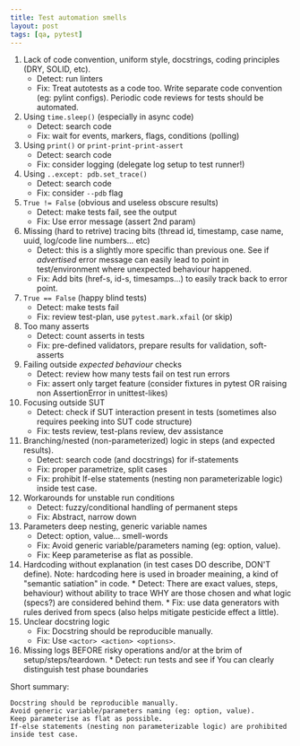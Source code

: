 ```yaml
---
title: Test automation smells
layout: post
tags: [qa, pytest]
---
```


1. Lack of code convention, uniform style, docstrings, coding principles (DRY, SOLID, etc).
	* Detect: run linters
	* Fix: Treat autotests as a code too. Write separate code convention (eg: pylint configs). Periodic code reviews for tests should be automated.
1. Using `time.sleep()` (especially in async code)
	* Detect: search code
	* Fix: wait for events, markers, flags, conditions (polling)
1. Using `print()` or `print-print-print-assert`
	* Detect: search code
	* Fix: consider logging (delegate log setup to test runner!)
1. Using `..except: pdb.set_trace()`
	* Detect: search code
	* Fix: consider `--pdb` flag
1. `True != False` (obvious and useless obscure results)
	* Detect: make tests fail, see the output
	* Fix: Use error message (assert 2nd param)
1. Missing (hard to retrive) tracing bits (thread id, timestamp, case name, uuid, log/code line numbers... etc)
	* Detect: this is a slightly more specific than previous one. See if _advertised_ error message can easily lead to point
		in test/environment where unexpected behaviour happened.
	* Fix: Add bits (href-s, id-s, timesamps...) to easily track back to error point.
3. `True == False` (happy blind tests)
	* Detect: make tests fail
	* Fix: review test-plan, use `pytest.mark.xfail` (or skip)
4. Too many asserts
	* Detect: count asserts in tests
	* Fix: pre-defined validators, prepare results for validation, soft-asserts
5. Failing outside _expected behaviour_ checks
	* Detect: review how many tests fail on test run errors
	* Fix: assert only target feature (consider fixtures in pytest OR raising
	non AssertionError in unittest-likes)
1. Focusing outside SUT
	* Detect: check if SUT interaction present in tests (sometimes also requires peeking into SUT code structure)
	* Fix: tests review, test-plans review, dev assistance
1. Branching/nested (non-parameterized) logic in steps (and expected results).
	* Detect: search code (and docstrings) for if-statements
	* Fix: proper parametrize, split cases
	* Fix: prohibit If-else statements (nesting non parameterizable logic) inside test case.
1. Workarounds for unstable run conditions
	* Detect: fuzzy/conditional handling of permanent steps
	* Fix: Abstract, narrow down
1. Parameters deep nesting, generic variable names
	* Detect: option, value... smell-words
	* Fix: Avoid generic variable/parameters naming (eg: option, value).
	* Fix: Keep parameterise as flat as possible.
1. Hardcoding without explanation (in test cases DO describe, DON'T define). Note: hardcoding here is used in broader meaining, a kind of "semantic satiation" in code.
        * Detect: There are exact values, steps, behaviour) without ability to trace WHY are those chosen and what logic (specs?) are considered behind them.
        * Fix: use data generators with rules derived from specs (also helps mitigate pesticide effect a little).
1. Unclear docstring logic
	* Fix: Docstring should be reproducible manually.
	* Fix: Use `<actor> <action> <options>`.
1. Missing logs BEFORE risky operations and/or at the brim of setup/steps/teardown.
        * Detect: run tests and see if You can clearly distinguish test phase boundaries

Short summary:
```
Docstring should be reproducible manually.
Avoid generic variable/parameters naming (eg: option, value).
Keep parameterise as flat as possible.
If-else statements (nesting non parameterizable logic) are prohibited inside test case.
```
